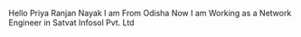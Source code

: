 Hello
Priya Ranjan Nayak
I am From Odisha
Now I am Working as a Network Engineer in Satvat Infosol Pvt. Ltd


